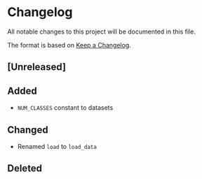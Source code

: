 # Changelog
All notable changes to this project will be documented in this file.

The format is based on [Keep a Changelog](https://keepachangelog.com/en/1.0.0/).

## [Unreleased]

## Added
- `NUM_CLASSES` constant to datasets

## Changed
- Renamed `load` to `load_data`

## Deleted